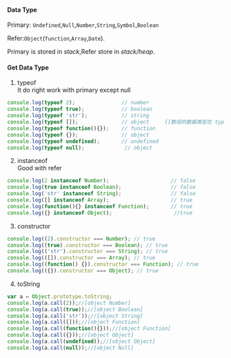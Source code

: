 #### Data Type    
Primary: `Undefined`,`Null`,`Number`,`String`,`Symbol`,`Boolean`

Refer:`Object`(`function`,`Array`,`Date`).  

Primary is stored in *stack*,Refer store in *stack/heap*.  


#### Get Data Type    

1. typeof  
It do right work with primary except null   
```js
console.log(typeof 2);               // number
console.log(typeof true);            // boolean
console.log(typeof 'str');           // string
console.log(typeof []);              // object     []数组的数据类型在 typeof 中被解释为 object
console.log(typeof function(){});    // function
console.log(typeof {});              // object
console.log(typeof undefined);       // undefined
console.log(typeof null);             // object   
```  

2. instanceof  
Good with refer  
```js
console.log(2 instanceof Number);                    // false
console.log(true instanceof Boolean);                // false 
console.log('str' instanceof String);                // false  
console.log([] instanceof Array);                    // true
console.log(function(){} instanceof Function);       // true
console.log({} instanceof Object);                    //true    
```


3. constructor  
```js 
console.log((2).constructor === Number); // true
console.log((true).constructor === Boolean); // true
console.log(('str').constructor === String); // true
console.log(([]).constructor === Array); // true
console.log((function() {}).constructor === Function); // true
console.log(({}).constructor === Object); // true
```   



4. toString  
```js 
var a = Object.prototype.toString;
console.log(a.call(2));//[object Number]
console.log(a.call(true));//[object Boolean]
console.log(a.call('str'));//[object String]
console.log(a.call([]));//[object Function]
console.log(a.call(function(){}));//[object Function]
console.log(a.call({}));//[object Object]
console.log(a.call(undefined));//[object Object]
console.log(a.call(null));//[object Null]
```
